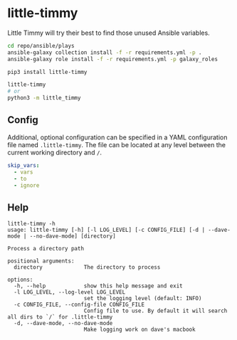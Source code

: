 # little-timmy

Little Timmy will try their best to find those unused Ansible variables.

```sh
cd repo/ansible/plays
ansible-galaxy collection install -f -r requirements.yml -p .
ansible-galaxy role install -f -r requirements.yml -p galaxy_roles

pip3 install little-timmy

little-timmy
# or 
python3 -m little_timmy
```

## Config

Additional, optional configuration can be specified in a YAML configuration file named `.little-timmy`.
The file can be located at any level between the current working directory and `/`.

```yaml
skip_vars:
  - vars
  - to
  - ignore
```

## Help

```text
little-timmy -h
usage: little-timmy [-h] [-l LOG_LEVEL] [-c CONFIG_FILE] [-d | --dave-mode | --no-dave-mode] [directory]

Process a directory path

positional arguments:
  directory             The directory to process

options:
  -h, --help            show this help message and exit
  -l LOG_LEVEL, --log-level LOG_LEVEL
                        set the logging level (default: INFO)
  -c CONFIG_FILE, --config-file CONFIG_FILE
                        Config file to use. By default it will search all dirs to `/` for .little-timmy
  -d, --dave-mode, --no-dave-mode
                        Make logging work on dave's macbook
```
